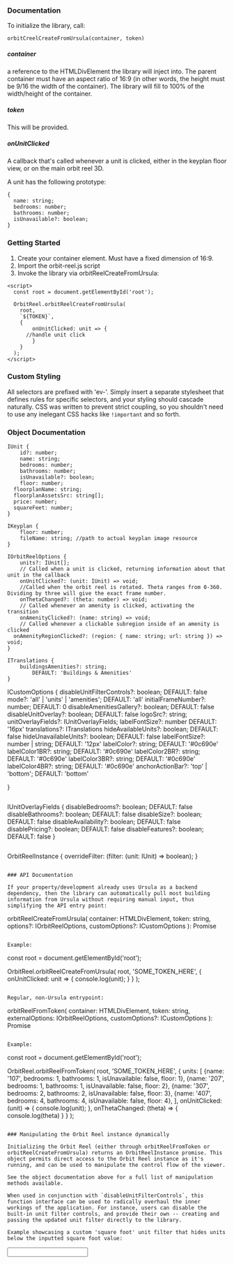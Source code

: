 ### Documentation

To initialize the library, call:

`orbitCreelCreateFromUrsula(container, token)`

##### container

a reference to the HTMLDivElement the library will inject into. The parent container must have an aspect ratio of 16:9 (in other words, the height must be 9/16 the width of the container). The library will fill to 100% of the width/height of the container.

##### token

This will be provided.

##### onUnitClicked

A callback that's called whenever a unit is clicked, either in the keyplan floor view, or on the main orbit reel 3D.

A unit has the following prototype:

```
{
  name: string;
  bedrooms: number;
  bathrooms: number;
  isUnavailable?: boolean;
}
```

### Getting Started

1. Create your container element. Must have a fixed dimension of 16:9.
2. Import the orbit-reel.js script
3. Invoke the library via orbitReelCreateFromUrsula:

```
<script>
  const root = document.getElementById('root');

  OrbitReel.orbitReelCreateFromUrsula(
	root,
	`${TOKEN}`,
	{
		onUnitClicked: unit => {
	  //handle unit click
		}
	}
  );
</script>
```

### Custom Styling

All selectors are prefixed with 'ev-'. Simply insert a separate stylesheet that defines rules for specific selectors, and your styling should cascade naturally. CSS was written to prevent strict coupling, so you shouldn't need to use any inelegant CSS hacks like `!important` and so forth.

### Object Documentation

```
IUnit {
	id?: number;
	name: string;
	bedrooms: number;
	bathrooms: number;
	isUnavailable?: boolean;
	floor: number;
  floorplanName: string;
  floorplanAssetsSrc: string[];
  price: number;
  squareFeet: number;
}
```

```
IKeyplan {
	floor: number;
	fileName: string; //path to actual keyplan image resource
}
```

```
IOrbitReelOptions {
	units?: IUnit[];
	// Called when a unit is clicked, returning information about that unit in the callback
	onUnitClicked?: (unit: IUnit) => void;
	//Called when the orbit reel is rotated. Theta ranges from 0-360. Dividing by three will give the exact frame number.
	onThetaChanged?: (theta: number) => void;
	// Called whenever an amenity is clicked, activating the transition
	onAmenityClicked?: (name: string) => void;
	// Called whenever a clickable subregion inside of an amenity is clicked
  onAmenityRegionClicked?: (region: { name: string; url: string }) => void;
}
```

```
ITranslations {
	buildingsAmenities?: string;
		DEFAULT: 'Buildings & Amenities'
}

```

ICustomOptions {
disableUnitFilterControls?: boolean;
DEFAULT: false
mode?: 'all' | 'units' | 'amenities';
DEFAULT: 'all'
initialFrameNumber?: number;
DEFAULT: 0
disableAmenitiesGallery?: boolean;
DEFAULT: false
disableUnitOverlay?: boolean;
DEFAULT: false
logoSrc?: string;
unitOverlayFields?: IUnitOverlayFields;
labelFontSize?: number
DEFAULT: '16px'
translations?: ITranslations
hideAvailableUnits?: boolean;
DEFAULT: false
hideUnavailableUnits?: boolean;
DEFAULT: false
labelFontSize?: number | string;
DEFAULT: '12px'
labelColor?: string;
DEFAULT: '#0c690e'
labelColor1BR?: string;
DEFAULT: '#0c690e'
labelColor2BR?: string;
DEFAULT: '#0c690e'
labelColor3BR?: string;
DEFAULT: '#0c690e'
labelColor4BR?: string;
DEFAULT: '#0c690e'
anchorActionBar?: 'top' | 'bottom';
DEFAULT: 'bottom'

}

```

```

IUnitOverlayFields {
disableBedrooms?: boolean;
DEFAULT: false
disableBathrooms?: boolean;
DEFAULT: false
disableSize?: boolean;
DEFAULT: false
disableAvailability?: boolean;
DEFAULT: false
disablePricing?: boolean;
DEFAULT: false
disableFeatures?: boolean;
DEFAULT: false
}

```

```

OrbitReelInstance {
overrideFilter: (filter: (unit: IUnit) => boolean);
}

```

### API Documentation

If your property/development already uses Ursula as a backend dependency, then the library can automatically pull most building information from Ursula without requiring manual input, thus simplifying the API entry point:

```

orbitReelCreateFromUrsula(
container: HTMLDivElement,
token: string,
options?: IOrbitReelOptions,
customOptions?: ICustomOptions
): Promise<OrbitReelInstance>

```

Example:

```

const root = document.getElementById('root');

OrbitReel.orbitReelCreateFromUrsula(
root,
'SOME_TOKEN_HERE',
{
onUnitClicked: unit => {
console.log(unit);
}
}
);

```

Regular, non-Ursula entrypoint:

```

orbitReelFromToken(
container: HTMLDivElement,
token: string,
externalOptions: IOrbitReelOptions,
customOptions?: ICustomOptions
): Promise<OrbitReelInstance>

```

Example:

```

const root = document.getElementById('root');

OrbitReel.orbitReelFromToken(
root,
'SOME_TOKEN_HERE',
{
units: [
{name: '107', bedrooms: 1, bathrooms: 1, isUnavailable: false, floor: 1},
{name: '207', bedrooms: 1, bathrooms: 1, isUnavailable: false, floor: 2},
{name: '307', bedrooms: 2, bathrooms: 2, isUnavailable: false, floor: 3},
{name: '407', bedrooms: 4, bathrooms: 4, isUnavailable: false, floor: 4},
],
onUnitClicked: (unit) => {
console.log(unit);
},
onThetaChanged: (theta) => {
console.log(theta)
}
}
);

```

### Manipulating the Orbit Reel instance dynamically

Initializing the Orbit Reel (either through orbitReelFromToken or orbitReelCreateFromUrsula) returns an OrbitReelInstance promise. This object permits direct access to the Orbit Reel instance as it's running, and can be used to manipulate the control flow of the viewer.

See the object documentation above for a full list of manipulation methods available.

When used in conjunction with `disableUnitFilterControls`, this function interface can be used to radically overhaul the inner workings of the application. For instance, users can disable the built-in unit filter controls, and provide their own -- creating and passing the updated unit filter directly to the library.

Example showcasing a custom 'square foot' unit filter that hides units below the inputted square foot value:

```

<body>
    <div id="root"></div>
    <input type="number" id="minSquareFootFilter" />
    <script>
      const root = document.getElementById('root');
      const input = document.getElementById('minSquareFootFilter');

      OrbitReel.orbitReelCreateFromUrsula(
        root,
        'YOUR_TOKEN_HERE',
    			{
    				onUnitClicked: unit => {},
        	onThetaChanged: theta => {}
    			},
        {
          disableUnitFilterControls: true
        }
      ).then(instance => {
        input.oninput = evt => {
          const value = Number(input.value);
          instance.overrideFilter(unit => unit.squareFeet >= value);
        };
      });
    </script>

  </body>
```

### Customization

##### Label Font Size

In some instances, you may want to modify the default label font size, especially if the default looks too crowded or too sparse. Use the 'labelFontSize' parameter on ICustomOptions when constructing the reel.

##### Disabling built in control menus/features

Use the `disableUnitFilterControls` flag on the ICustomOptions interface when invoking the library.

Use the `disableAmenitiesGallery` flag on the ICustomOptions interface to disable the amenities gallery feature.

To modify the fields visible in the unit overlay, see documentation for IUnitOverlayFields above.

##### Force reel into a specific mode

Use the `mode` flag on the ICustomOptions interface.
Available modes:
`all` -- **DEFAULT** no mode enforcement, users can use built-in controls to switch between amenities and unit views.
`units` -- forces the viewer into a unit search mode only, amenities are disabled
`amenities` --- forces the viewer into an amenity/transition mode only, unit search is disabled

##### Force reel to start at a specific frame

Use the `initialFrameNumber` field on the ICustomOptions interface.

#### Copy modification

To modify the text that appears within a button, customize the translations field in the custom objects parameter.

For instance, to replace the 'Building & Amenities' text with 'Transitions', use:
`{ buildingsAmenities: 'Transitions' }`
as the value of the transitions field in custom options when constructing the reel.

##### Custom Logo

Pass 'logoSrc' inside of ICustomOptions when constructing the orbit reel instance.

### Help! How do I get a token?

Contact your account manager at Evolution Virtual for one. Once all necessary tour assets have been prepared (the building 3d, labels, transitions, etc) a token will be generated and provided to you for integration.
